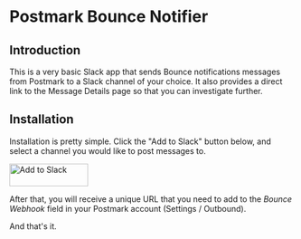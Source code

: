 # Postmark Bounce Notifier

## Introduction

This is a very basic Slack app that sends Bounce notifications messages from Postmark to a Slack channel of your choice. It also provides a direct link to the Message Details page so that you can investigate further.

## Installation

Installation is pretty simple. Click the "Add to Slack" button below, and select a channel you would like to post messages to.

<a href="https://slack.com/oauth/authorize?client_id=2187776628.292902757106&scope=incoming-webhook,commands"><img alt="Add to Slack" height="40" width="139" src="https://platform.slack-edge.com/img/add_to_slack.png" srcset="https://platform.slack-edge.com/img/add_to_slack.png 1x, https://platform.slack-edge.com/img/add_to_slack@2x.png 2x" /></a>

After that, you will receive a unique URL that you need to add to the *Bounce Webhook* field in your Postmark account (Settings / Outbound).

And that's it.